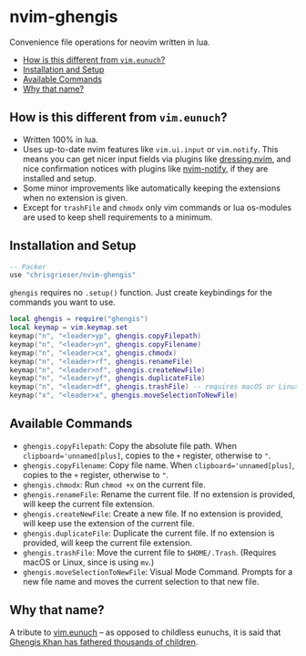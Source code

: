 # nvim-ghengis
Convenience file operations for neovim written in lua. 

<!--toc:start-->
- [How is this different from `vim.eunuch`?](#how-is-this-different-from-vimeunuch)
- [Installation and Setup](#installation-and-setup)
- [Available Commands](#available-commands)
- [Why that name?](#why-that-name)
<!--toc:end-->

## How is this different from `vim.eunuch`?
- Written 100% in lua.
- Uses up-to-date nvim features like `vim.ui.input` or `vim.notify`. This means you can get nicer input fields via plugins like [dressing.nvim](https://github.com/stevearc/dressing.nvim), and nice confirmation notices with plugins like [nvim-notify](https://github.com/rcarriga/nvim-notify), if they are installed and setup.
- Some minor improvements like automatically keeping the extensions when no extension is given.
- Except for `trashFile` and `chmodx` only vim commands or lua os-modules are used to keep shell requirements to a minimum. 

## Installation and Setup

```lua
-- Packer
use "chrisgrieser/nvim-ghengis"
```

`ghengis` requires no `.setup()` function. Just create keybindings for the commands you want to use.

```lua
local ghengis = require("ghengis")
local keymap = vim.keymap.set
keymap("n", "<leader>yp", ghengis.copyFilepath)
keymap("n", "<leader>yn", ghengis.copyFilename)
keymap("n", "<leader>cx", ghengis.chmodx)
keymap("n", "<leader>rf", ghengis.renameFile)
keymap("n", "<leader>nf", ghengis.createNewFile)
keymap("n", "<leader>yf", ghengis.duplicateFile)
keymap("n", "<leader>df", ghengis.trashFile) -- requires macOS or Linux `mv` command
keymap("x", "<leader>x", ghengis.moveSelectionToNewFile)
```

## Available Commands
- `ghengis.copyFilepath`: Copy the absolute file path. When `clipboard='unnamed[plus]`, copies to the `+` register, otherwise to `"`.
- `ghengis.copyFilename`: Copy file name. When `clipboard='unnamed[plus]`, copies to the `+` register, otherwise to `"`.
- `ghengis.chmodx`: Run `chmod +x` on the current file.
- `ghengis.renameFile`: Rename the current file. If no extension is provided, will keep the current file extension.
- `ghengis.createNewFile`: Create a new file. If no extension is provided, will keep use the extension of the current file.
- `ghengis.duplicateFile`: Duplicate the current file. If no extension is provided, will keep the current file extension.
- `ghengis.trashFile`: Move the current file to `$HOME/.Trash`. (Requires macOS or Linux, since is using `mv`.)
- `ghengis.moveSelectionToNewFile`: Visual Mode Command. Prompts for a new file name and moves the current selection to that new file.

## Why that name?
A tribute to [vim.eunuch](https://github.com/tpope/vim-eunuch) – as opposed to childless eunuchs, it is said that [Ghengis Khan has fathered thousands of children](https://allthatsinteresting.com/genghis-khan-children).
